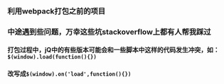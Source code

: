 ### 利用webpack打包之前的项目
### 中途遇到些问题，万幸这些坑stackoverflow上都有人帮我踩过
#### 打包过程中，jQ中的有些版本可能会和一些脚本中这样的代码发生冲突，如：`$(window).load(function(){})`
#### 改写成`$(window).on('load',function(){})`
